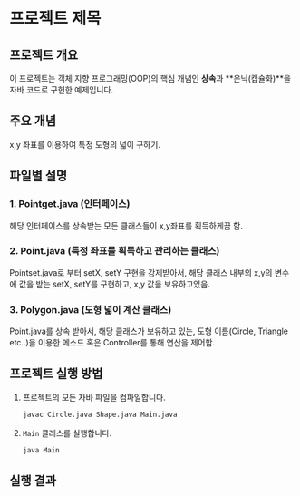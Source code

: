 # 프로젝트 제목

## 프로젝트 개요

이 프로젝트는 객체 지향 프로그래밍(OOP)의 핵심 개념인 **상속**과 **은닉(캡슐화)**을 자바 코드로 구현한 예제입니다.

## 주요 개념

x,y 좌표를 이용하여 특정 도형의 넓이 구하기.

## 파일별 설명

### 1. Pointget.java (인터페이스)

해당 인터페이스를 상속받는 모든 클래스들이 x,y좌표를 획득하게끔 함.

### 2. Point.java (특정 좌표를 획득하고 관리하는 클래스)

Pointset.java로 부터 setX, setY 구현을 강제받아서, 해당 클래스 내부의 x,y의 변수에 값을 받는
setX, setY를 구현하고, x,y 값을 보유하고있음.

### 3. Polygon.java (도형 넓이 계산 클래스)

Point.java를 상속 받아서, 해당 클래스가 보유하고 있는, 도형 이름(Circle, Triangle etc..)을 이용한
메소드 혹은 Controller를 통해 연산을 제어함.


## 프로젝트 실행 방법

1.  프로젝트의 모든 자바 파일을 컴파일합니다.
    ```bash
    javac Circle.java Shape.java Main.java
    ```
2.  `Main` 클래스를 실행합니다.
    ```bash
    java Main
    ```

## 실행 결과